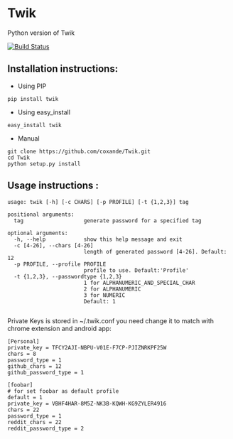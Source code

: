 Twik
====

Python version of Twik

[![Build Status](https://travis-ci.org/coxande/Twik.svg?branch=master)](https://travis-ci.org/coxande/Twik)


## Installation instructions:
  * Using PIP
  
```pip install twik```

  * Using easy_install
  
```easy_install twik```

  * Manual
```
git clone https://github.com/coxande/Twik.git
cd Twik
python setup.py install
```


## Usage instructions :



```
usage: twik [-h] [-c CHARS] [-p PROFILE] [-t {1,2,3}] tag

positional arguments:
  tag                   generate password for a specified tag

optional arguments:
  -h, --help            show this help message and exit
  -c [4-26], --chars [4-26]
                        length of generated password [4-26]. Default: 12
  -p PROFILE, --profile PROFILE
                        profile to use. Default:'Profile'
  -t {1,2,3}, --passwordtype {1,2,3}
                        1 for ALPHANUMERIC_AND_SPECIAL_CHAR
                        2 for ALPHANUMERIC
                        3 for NUMERIC
                        Default: 1


```

Private Keys is stored in ~/.twik.conf you need change it to match with chrome extension and android app:

```
[Personal]
private_key = TFCY2AJI-NBPU-V01E-F7CP-PJIZNRKPF25W
chars = 8
password_type = 1
github_chars = 12
github_password_type = 1

[foobar]
# for set foobar as default profile
default = 1
private_key = VBHF4HAR-8M5Z-NK3B-KQWH-KG9ZYLER4916
chars = 22
password_type = 1
reddit_chars = 22
reddit_password_type = 2
```

